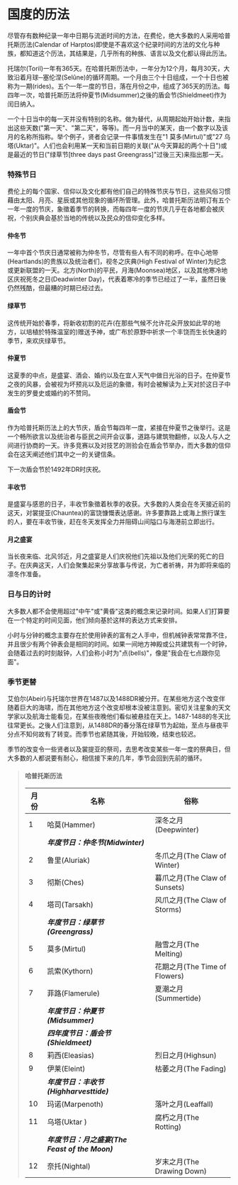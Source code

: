 # 国度的历法

尽管存有数种纪录一年中日期与流逝时间的方法，在费伦，绝大多数的人采用哈普托斯历法(Calendar of Harptos)即使是不喜欢这个纪录时间的方法的文化与种族，都知道这个历法，其结果是，几乎所有的种族、语言以及文化都认得此历法。

托瑞尔(Toril)一年有365天。在哈普托斯历法中，一年分为12个月，每月30天，大致沿着月球─塞伦涅(Selûne)的循环周期。一个月由三个十日组成，一个十日也被称为一期(rides)。五个一年一度的节日，落在月份之中，组成了365天的历法。每四年一次，哈普托斯历法将仲夏节(Midsummer)之後的盾会节(Shieldmeet)作为闰日纳入。

一个十日当中的每一天并没有特别的名称。做为替代，从周期起始开始计数，来指出这些天数("第一天"、"第二天"，等等)。而一月当中的某天，由一个数字以及该月的名称所指称。举个例子，贤者会记录一件事情发生在"1 莫多(Mirtul)"或"27 乌塔(Uktar)"。人们也会利用某一天和当前日期的关联("从今天算起的两个十日")或是最近的节日("绿草节[three days past Greengrass]"过後三天)来指出那一天。

### **特殊节日**

费伦上的每个国家、信仰以及文化都有他们自己的特殊节庆与节日，这些风俗习惯藉由太阳、月亮、星辰或其他现象的循环所管理。此外，哈普托斯历法明订有五个一年一度的节庆，象徵着季节的转换，而每四年一度的节庆几乎在各地都会被庆祝，个别庆典会基於当地的传统以及民众的信仰变化多样。

#### **仲冬节**

一年中首个节庆日通常被称为仲冬节，尽管有些人有不同的称呼。在中心地带(Heartlands)的贵族以及统治者们，视冬之庆典(High Festival of Winter)为纪念或更新联盟的一天。北方(North)的平民，月海(Moonsea)地区，以及其他寒冷地区庆祝死冬之日(Deadwinter Day)，代表着寒冷的季节已经过了一半，虽然日後仍然残酷，但最糟的时期已经过去。

#### **绿草节**

这传统开始於春季，将新收初割的花卉(在那些气候不允许花朵开放如此早的地方，以培植於特殊温室的)赠送予神，或广布於原野中祈求一个丰饶而生长快速的季节，来欢庆绿草节。

#### **仲夏节**

这夏季的中点，是盛宴、酒会、婚约以及在宜人天气中做日光浴的日子。在仲夏节之夜的风暴，会被视为坏预兆以及厄运的象徵，有时会被解读为上天对於这日子中发生的罗曼史或婚约的不赞同。

#### **盾会节**

作为哈普托斯历法上的大节庆，盾会节每四年一度，紧接在仲夏节之後举行。这是一个畅所欲言以及统治者与臣民之间开会议事，道路与建筑物翻修，以及人与人之间进行协商的一天。许多竞赛以及对技艺的测验会在盾会节举办，而大多数的信仰会在这天阐述他们其中之一的关键信条。

下一次盾会节於1492年DR时庆祝。

#### **丰收节**

是盛宴与感恩的日子，丰收节象徵着秋季的收获。大多数的人类会在冬天接近前的这天，对裳提亚(Chauntea)的富饶慷慨表达感谢。许多要靠路上或海上旅行谋生的人，要在丰收节後，赶在冬天发挥全力并阻碍山间隘口与海港前立即出行。

#### **月之盛宴**

当长夜来临、北风邻近，月之盛宴是人们庆祝他们先祖以及他们光荣的死亡的日子。在庆典这天，人们会聚集起来分享故事与传说，为亡者祈祷，并为即将来临的凛冬作准备。

### **日与日的计时**

大多数人都不会使用超过"中午"或"黄昏"这类的概念来记录时间。如果人们打算要在一个特定的时间见面，他们倾向基於这样的表达方式来安排。

小时与分钟的概念主要存在於使用钟表的富有之人手中，但机械钟表常常靠不住，并且很少有两个钟表会是相同的时间。如果一间地方神殿或公共建筑有一个时钟，会随着过去的时刻敲钟，人们会称小时为"点(bells)"，像是"我会在七点跟你见面"。

### **季节更替**

艾伯尔(Abeir)与托瑞尔世界在1487以及1488DR被分开。在某些地方这个改变伴随着巨大的海啸，而在其他地方这个改变却根本没被注意到。密切关注星象的天文学家以及航海士能看见，在某些夜晚他们看似被悬挂在天上。1487-1488的冬天比往常更长。之後人们注意到，从1488DR的春分落在绿草节为起始，至点与昼夜平分点不知何故有了转变。而季节也紧随其後，开始较晚，结束也较迟。

季节的改变令一些贤者以及裳提亚的祭司，去思考改变某些一年一度的祭典日，但大多数的人都说要有耐心，相信接下来的几年，季节会回到先前的循环。

> #### **哈普托斯历法**
>
> | **月份** | **名称**                                 | **俗称**                    |
> | ------ | -------------------------------------- | ------------------------- |
> | 1      | 哈莫(Hammer)                             | 深冬之月(Deepwinter)          |
> |        | _**年度节日：仲冬节(Midwinter)**_              |                           |
> | 2      | 鲁里(Aluriak)                            | 冬爪之月(The Claw of Winter)  |
> | 3      | 彻斯(Ches)                               | 暮爪之月(The Claw of Sunsets) |
> | 4      | 塔司(Tarsakh)                            | 风爪之月(The Claw of Storms)  |
> |        | _**年度节日：绿草节(Greengrass)**_             |                           |
> | 5      | 莫多(Mirtul)                             | 融雪之月(The Melting)         |
> | 6      | 凯索(Kythorn)                            | 花期之月(The Time of Flowers) |
> | 7      | 菲路(Flamerule)                          | 夏潮之月(Summertide)          |
> |        | _**年度节日：仲夏节(Midsummer)**_              |                           |
> |        | _**四年度节日：盾会节(Shieldmeet)**_            |                           |
> | 8      | 莉西(Eleasias)                           | 烈日之月(Highsun)             |
> | 9      | 伊莱(Eleint)                             | 枯萎之月(The   Fading)        |
> |        | _**年度节日：丰收节(Highharvesttide)**_        |                           |
> | 10     | 玛诺(Marpenoth)                          | 落叶之月(Leaffall)            |
> | 11     | 乌塔(Uktar )                             | 腐朽之月(The Rotting)         |
> |        | _**年度节日：月之盛宴(The Feast of the Moon)**_ |                           |
> | 12     | 奈托(Nightal)                            | 岁末之月(The Drawing Down)    |
>

